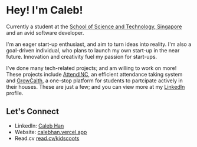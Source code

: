 # Hey! I'm Caleb!

Currently a student at the [School of Science and Technology, Singapore](https://sst.edu.sg/) and an avid software developer.

I'm an eager start-up enthusiast, and aim to turn ideas into reality. I'm also a goal-driven individual, who plans to launch my own start-up in the near future. Innovation and creativity fuel my passion for start-ups.

I've done many tech-related projects; and am willing to work on more! These projects include [AttendINC](https://attend-inc-sandy.vercel.app/), an efficient attendance taking system and [GrowCalth](https://apps.apple.com/sg/app/growcalth/id6456388202), a one-stop platform for students to partcipate actively in their houses. These are just a few; and you can view more at my [LinkedIn](https://www.linkedin.com/in/caleb-han-792349235/) profile.


## Let's Connect

- LinkedIn: [Caleb Han](https://www.linkedin.com/in/caleb-han-792349235/)
- Website: [calebhan.vercel.app](https://calebhan.vercel.app/)
- Read.cv [read.cv/kidscoots](https://read.cv/kidscoots)

<!---
kidscoots101/kidscoots10
1 is a ✨ special ✨ repository because its `README.md` (this file) appears on your GitHub profile.
You can click the Preview link to take a look at your changes.
--->
